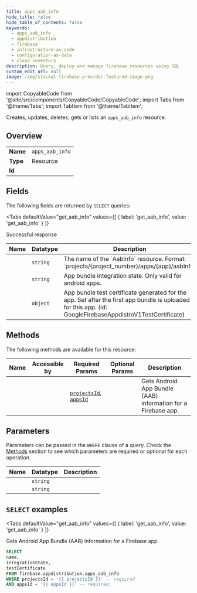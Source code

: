 ```yaml
--- 
title: apps_aab_info
hide_title: false
hide_table_of_contents: false
keywords:
  - apps_aab_info
  - appdistribution
  - firebase
  - infrastructure-as-code
  - configuration-as-data
  - cloud inventory
description: Query, deploy and manage firebase resources using SQL
custom_edit_url: null
image: /img/stackql-firebase-provider-featured-image.png
---
```


import CopyableCode from '@site/src/components/CopyableCode/CopyableCode';
import Tabs from '@theme/Tabs';
import TabItem from '@theme/TabItem';

Creates, updates, deletes, gets or lists an <code>apps_aab_info</code> resource.

## Overview
<table><tbody>
<tr><td><b>Name</b></td><td><code>apps_aab_info</code></td></tr>
<tr><td><b>Type</b></td><td>Resource</td></tr>
<tr><td><b>Id</b></td><td><CopyableCode code="firebase.appdistribution.apps_aab_info" /></td></tr>
</tbody></table>

## Fields

The following fields are returned by `SELECT` queries:

<Tabs
    defaultValue="get_aab_info"
    values={[
        { label: 'get_aab_info', value: 'get_aab_info' }
    ]}
>
<TabItem value="get_aab_info">

Successful response

<table>
<thead>
    <tr>
    <th>Name</th>
    <th>Datatype</th>
    <th>Description</th>
    </tr>
</thead>
<tbody>
<tr>
    <td><CopyableCode code="name" /></td>
    <td><code>string</code></td>
    <td>The name of the `AabInfo` resource. Format: `projects/&#123;project_number&#125;/apps/&#123;app&#125;/aabInfo`</td>
</tr>
<tr>
    <td><CopyableCode code="integrationState" /></td>
    <td><code>string</code></td>
    <td>App bundle integration state. Only valid for android apps.</td>
</tr>
<tr>
    <td><CopyableCode code="testCertificate" /></td>
    <td><code>object</code></td>
    <td>App bundle test certificate generated for the app. Set after the first app bundle is uploaded for this app. (id: GoogleFirebaseAppdistroV1TestCertificate)</td>
</tr>
</tbody>
</table>
</TabItem>
</Tabs>

## Methods

The following methods are available for this resource:

<table>
<thead>
    <tr>
    <th>Name</th>
    <th>Accessible by</th>
    <th>Required Params</th>
    <th>Optional Params</th>
    <th>Description</th>
    </tr>
</thead>
<tbody>
<tr>
    <td><a href="#get_aab_info"><CopyableCode code="get_aab_info" /></a></td>
    <td><CopyableCode code="select" /></td>
    <td><a href="#parameter-projectsId"><code>projectsId</code></a>, <a href="#parameter-appsId"><code>appsId</code></a></td>
    <td></td>
    <td>Gets Android App Bundle (AAB) information for a Firebase app.</td>
</tr>
</tbody>
</table>

## Parameters

Parameters can be passed in the `WHERE` clause of a query. Check the [Methods](#methods) section to see which parameters are required or optional for each operation.

<table>
<thead>
    <tr>
    <th>Name</th>
    <th>Datatype</th>
    <th>Description</th>
    </tr>
</thead>
<tbody>
<tr id="parameter-appsId">
    <td><CopyableCode code="appsId" /></td>
    <td><code>string</code></td>
    <td></td>
</tr>
<tr id="parameter-projectsId">
    <td><CopyableCode code="projectsId" /></td>
    <td><code>string</code></td>
    <td></td>
</tr>
</tbody>
</table>

## `SELECT` examples

<Tabs
    defaultValue="get_aab_info"
    values={[
        { label: 'get_aab_info', value: 'get_aab_info' }
    ]}
>
<TabItem value="get_aab_info">

Gets Android App Bundle (AAB) information for a Firebase app.

```sql
SELECT
name,
integrationState,
testCertificate
FROM firebase.appdistribution.apps_aab_info
WHERE projectsId = '{{ projectsId }}' -- required
AND appsId = '{{ appsId }}' -- required;
```
</TabItem>
</Tabs>
